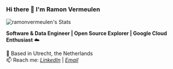 ### Hi there 👋 I'm Ramon Vermeulen

![ramonvermeulen's Stats](https://github-readme-stats.vercel.app/api?username=ramonvermeulen&theme=tokyonight&show_icons=true&hide_border=true&count_private=false) <br>

**Software & Data Engineer | Open Source Explorer | Google Cloud Enthusiast** ☁️  

📍 Based in Utrecht, the Netherlands  
📫 Reach me: [*LinkedIn*](https://linkedin.com/in/ramonvermeulen) | [*Email*](mailto:ramonvermeulen98@gmail.com)  
